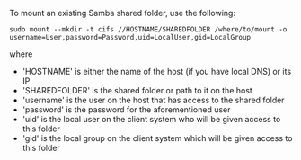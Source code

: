 To mount an existing Samba shared folder, use the following:

```
sudo mount --mkdir -t cifs //HOSTNAME/SHAREDFOLDER /where/to/mount -o username=User,password=Password,uid=LocalUser,gid=LocalGroup
```

where

* 'HOSTNAME' is either the name of the host (if you have local DNS) or its IP
* 'SHAREDFOLDER' is the shared folder or path to it on the host
* 'username' is the user on the host that has access to the shared folder
* 'password' is the password for the aforementioned user
* 'uid' is the local user on the client system who will be given access to this folder
* 'gid' is the local group on the client system which will be given access to this folder
